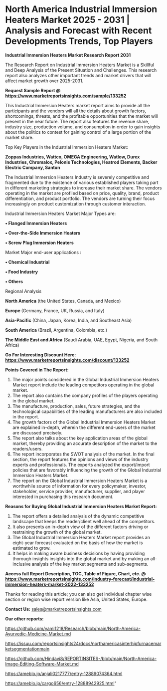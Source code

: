 # North America Industrial Immersion Heaters Market 2025 - 2031 | Analysis and Forecast with Recent Developments Trends, Top Players

<strong>Industrial Immersion Heaters Market Research Report 2031</strong>

The Research Report on Industrial Immersion Heaters Market is a Skillful and Deep Analysis of the Present Situation and Challenges. This research report also analyzes other important trends and market drivers that will affect market growth over 2025-2031.

<strong>Request Sample Report @ <a href=https://www.marketreportsinsights.com/sample/133252>https://www.marketreportsinsights.com/sample/133252</a></strong>

This Industrial Immersion Heaters market report aims to provide all the participants and the vendors will all the details about growth factors, shortcomings, threats, and the profitable opportunities that the market will present in the near future. The report also features the revenue share, industry size, production volume, and consumption in order to gain insights about the politics to contest for gaining control of a large portion of the market share.

Top Key Players in the Industrial Immersion Heaters Market:

<strong>Zoppas Industries, Wattco, OMEGA Engineering, Watlow, Durex Industries, Chromalox, Pelonis Technologies, Heatrod Elements, Backer Electric Company, Santon</strong>

The Industrial Immersion Heaters Industry is severely competitive and fragmented due to the existence of various established players taking part in different marketing strategies to increase their market share. The vendors operating in the market are profiled based on price, quality, brand, product differentiation, and product portfolio. The vendors are turning their focus increasingly on product customization through customer interaction.

Industrial Immersion Heaters Market Major Types are:

<strong>• Flanged Immersion Heaters

• Over-the-Side Immersion Heaters

• Screw Plug Immersion Heaters</strong>

Market Major end-user applications :

<strong>• Chemical Industrial

• Food Industry

• Others</strong>

Regional Analysis

</u><strong><b>North America</b></strong> (the United States, Canada, and Mexico)

<strong><b>Europe </b></strong>(Germany, France, UK, Russia, and Italy)

<strong><b>Asia-Pacific</b></strong> (China, Japan, Korea, India, and Southeast Asia)

<strong><b>South America</b></strong> (Brazil, Argentina, Colombia, etc.)

<strong><b>The Middle East and Africa</b></strong> (Saudi Arabia, UAE, Egypt, Nigeria, and South Africa)

<strong>Go For Interesting Discount Here: <a href=https://www.marketreportsinsights.com/discount/133252>https://www.marketreportsinsights.com/discount/133252</a></strong>

<strong>Points Covered in The Report:</strong>
<ol>
  <li>The major points considered in the Global Industrial Immersion Heaters Market report include the leading competitors operating in the global market.</li>
  <li>The report also contains the company profiles of the players operating in the global market.</li>
  <li>The manufacture, production, sales, future strategies, and the technological capabilities of the leading manufacturers are also included in the report.</li>
  <li>The growth factors of the Global Industrial Immersion Heaters Market are explained in-depth, wherein the different end-users of the market are discussed precisely.</li>
  <li>The report also talks about the key application areas of the global market, thereby providing an accurate description of the market to the readers/users.</li>
  <li>The report incorporates the SWOT analysis of the market. In the final section, the report features the opinions and views of the industry experts and professionals. The experts analyzed the export/import policies that are favorably influencing the growth of the Global Industrial Immersion Heaters Market.</li>
  <li>The report on the Global Industrial Immersion Heaters Market is a worthwhile source of information for every policymaker, investor, stakeholder, service provider, manufacturer, supplier, and player interested in purchasing this research document.</li>
</ol>
<strong>Reasons for Buying Global Industrial Immersion Heaters Market Report:</strong>

<ol>
  <li>The report offers a detailed analysis of the dynamic competitive landscape that keeps the reader/client well ahead of the competitors.</li>
  <li>It also presents an in-depth view of the different factors driving or restraining the growth of the global market.</li>
  <li>The Global Industrial Immersion Heaters Market report provides an eight-year forecast evaluated on the basis of how the market is estimated to grow.</li>
  <li>It helps in making aware business decisions by having providing thorough insights insights into the global market and by making an all-inclusive analysis of the key market segments and sub-segments.</li>
</ol>
<strong>Access full Report Description, TOC, Table of Figure, Chart, etc. @ <a href=https://www.marketreportsinsights.com/industry-forecast/industrial-immersion-heaters-market-2022-133252>https://www.marketreportsinsights.com/industry-forecast/industrial-immersion-heaters-market-2022-133252</a></strong>


Thanks for reading this article; you can also get individual chapter wise section or region wise report version like Asia, United States, Europe.

<strong>Contact Us:</strong>
sales@marketreportsinsights.com

<strong>Our other reports:</strong>

<a href=https://github.com/yami1218/Research/blob/main/North-America-Ayurvedic-Medicine-Market.md>https://github.com/yami1218/Research/blob/main/North-America-Ayurvedic-Medicine-Market.md</a>

<a href=https://issuu.com/reportsinsights24/docs/northamericasinterhipfurnacemarketsegmentationmain>https://issuu.com/reportsinsights24/docs/northamericasinterhipfurnacemarketsegmentationmain</a>

<a href=https://github.com/Hindavi8/REPORTINSITES-/blob/main/North-America-Image-Editing-Software-Market.md>https://github.com/Hindavi8/REPORTINSITES-/blob/main/North-America-Image-Editing-Software-Market.md</a>

<a href=https://ameblo.jp/anjali0217777/entry-12889074364.html>https://ameblo.jp/anjali0217777/entry-12889074364.html</a>

<a href=https://ameblo.jp/cargo656/entry-12888942925.html>https://ameblo.jp/cargo656/entry-12888942925.html</a>"
